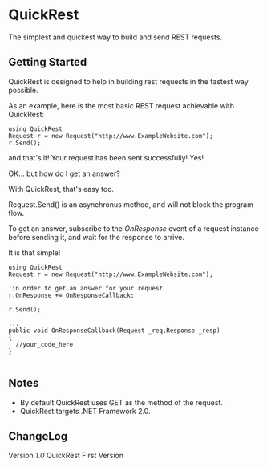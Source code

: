 # QuickRest

The simplest and quickest way to build and send REST requests.

## Getting Started

QuickRest is designed to help in building rest requests in the fastest way possible.

As an example, here is the most basic REST request achievable with QuickRest:

```
using QuickRest
Request r = new Request("http://www.ExampleWebsite.com");
r.Send();
```
and that's it! Your request has been sent successfully! Yes!

OK... but how do I get an answer?

With QuickRest, that's easy too.

Request.Send() is an asynchronus method, and will not block the program flow.

To get an answer, subscribe to the *OnResponse* event of a request instance before sending it, and wait for the response to arrive.

It is that simple!

```
using QuickRest
Request r = new Request("http://www.ExampleWebsite.com");

'in order to get an answer for your request
r.OnResponse += OnResponseCallback;

r.Send();

...
public void OnResponseCallback(Request _req,Response _resp)
{
  //your_code_here
}


```

## Notes
  - By default QuickRest uses GET as the method of the request.
  - QuickRest targets .NET Framework 2.0.


## ChangeLog

  Version *1.0*
    QuickRest First Version
